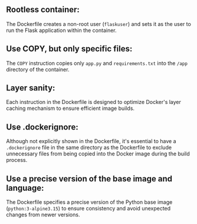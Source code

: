 ## Rootless container:
The Dockerfile creates a non-root user (`flaskuser`) and sets it as the user to run the Flask application within the container.

## Use COPY, but only specific files:
The `COPY` instruction copies only `app.py` and `requirements.txt` into the `/app` directory of the container.

## Layer sanity:
Each instruction in the Dockerfile is designed to optimize Docker's layer caching mechanism to ensure efficient image builds.

## Use .dockerignore:
Although not explicitly shown in the Dockerfile, it's essential to have a `.dockerignore` file in the same directory as the Dockerfile to exclude unnecessary files from being copied into the Docker image during the build process.

## Use a precise version of the base image and language:
The Dockerfile specifies a precise version of the Python base image (`python:3-alpine3.15`) to ensure consistency and avoid unexpected changes from newer versions.
